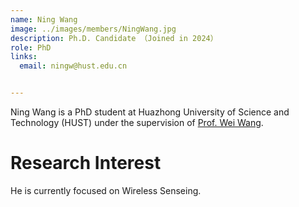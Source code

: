 ```yaml
---
name: Ning Wang
image: ../images/members/NingWang.jpg
description: Ph.D. Candidate （Joined in 2024）
role: PhD
links:
  email: ningw@hust.edu.cn


---
```


Ning Wang is a PhD student at Huazhong University of Science and Technology (HUST) under the supervision of [Prof. Wei Wang](https://eic.hust.edu.cn/professor/wangwei/index.html). 

Research Interest
======

He is currently focused on Wireless Senseing.

